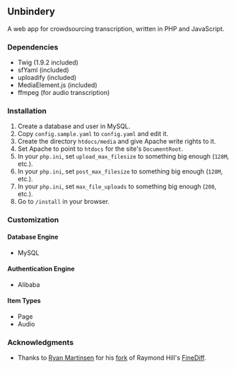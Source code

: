 ## Unbindery

A web app for crowdsourcing transcription, written in PHP and JavaScript.

### Dependencies

* Twig (1.9.2 included)
* sfYaml (included)
* uploadify (included)
* MediaElement.js (included)
* ffmpeg (for audio transcription)

### Installation

1. Create a database and user in MySQL.
2. Copy `config.sample.yaml` to `config.yaml` and edit it.
3. Create the directory `htdocs/media` and give Apache write rights to it.
4. Set Apache to point to `htdocs` for the site's `DocumentRoot`.
5. In your `php.ini`, set `upload_max_filesize` to something big enough (`128M`, etc.).
6. In your `php.ini`, set `post_max_filesize` to something big enough (`128M`, etc.).
7. In your `php.ini`, set `max_file_uploads` to something big enough (`200`, etc.).
8. Go to `/install` in your browser.

### Customization

#### Database Engine

* MySQL

#### Authentication Engine

* Alibaba

#### Item Types

* Page
* Audio

### Acknowledgments

* Thanks to [Ryan Martinsen](http://twitter.com/popthestack) for his [fork](https://github.com/popthestack/PHP-FineDiff) of Raymond Hill's [FineDiff](https://github.com/gorhill/PHP-FineDiff).

